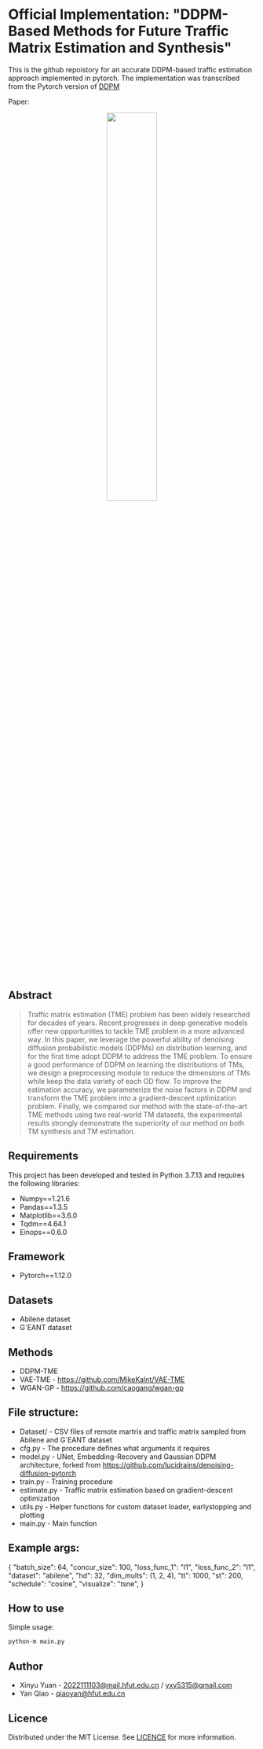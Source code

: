 # Official Implementation: "DDPM-Based Methods for Future Traffic Matrix Estimation and Synthesis"

This is the github repoistory for an accurate DDPM-based traffic estimation approach implemented in pytorch. The implementation was transcribed from the Pytorch version of <a href="https://github.com/lucidrains/denoising-diffusion-pytorch">DDPM</a>

Paper: 

<p align="center">
  <img src='https://github.com/Y-debug-sys/DDPM-TME//blob/overview.jpg' width=45%>
</p>

## Abstract

> Traffic matrix estimation (TME) problem has been widely researched for decades of years. Recent progresses in deep generative models offer new opportunities to tackle TME problem in a more advanced way. In this paper, we leverage the powerful ability of denoising diffusion probabilistic models (DDPMs) on distribution learning, and for the first time adopt DDPM to address the TME problem. To ensure a good performance of DDPM on learning the distributions of TMs, we design a preprocessing module to reduce the dimensions of TMs while keep the data variety of each OD flow. To improve the estimation accuracy, we parameterize the noise factors in DDPM and transform the TME problem into a gradient-descent optimization problem. Finally, we compared our method with the state-of-the-art TME methods using two real-world TM datasets, the experimental results strongly demonstrate the superiority of our method on both TM synthesis and TM estimation.

## Requirements

This project has been developed and tested in Python 3.7.13 and requires the following libraries:

- Numpy==1.21.6
- Pandas==1.3.5
- Matplotlib==3.6.0
- Tqdm==4.64.1
- Einops==0.6.0

## Framework

- Pytorch==1.12.0

## Datasets

- Abilene dataset
- G´EANT dataset

## Methods

- DDPM-TME
- VAE-TME - https://github.com/MikeKalnt/VAE-TME
- WGAN-GP - https://github.com/caogang/wgan-gp

## File structure:

- Dataset/ - CSV files of remote martrix and traffic matrix sampled from Abilene and G´EANT dataset
- cfg.py - The procedure defines what arguments it requires
- model.py - UNet, Embedding-Recovery and Gaussian DDPM architecture, forked from https://github.com/lucidrains/denoising-diffusion-pytorch
- train.py - Training procedure
- estimate.py - Traffic matrix estimation based on gradient-descent optimization
- utils.py - Helper functions for custom dataset loader, earlystopping and plotting
- main.py - Main function

## Example args:

{
"batch_size": 64,
"concur_size": 100,
"loss_func_1": "l1",
"loss_func_2": "l1",
"dataset": "abilene",
"hd": 32,
"dim_mults": (1, 2, 4),
"tt": 1000,
"st": 200,
"schedule": "cosine",
"visualize": "tsne",
}

## How to use

Simple usage:
```bash
python-m main.py
```

## Author

- Xinyu Yuan - [2022111103@mail.hfut.edu.cn](yuanxinyu:2022111103@mail.hfut.edu.cn) / [yxy5315@gmail.com](yuanxinyu:yxy5315@gmail.com)
- Yan Qiao -  [qiaoyan@hfut.edu.cn](qiaoyan:qiaoyan@hfut.edu.cn)

<!-- ## Citation

```
@InProceedings{Yanqiao23,
    author    = {Yan Qiao, Qui Wu, Xinyu Yuan.},
    title     = {AutoTomo: Accurate and Low-cost Traffic Estimator Integrating Network Tomography},
    booktitle = {International Conference on Distributed Computing Systems (ICDCS)},
    month     = {June},
    year      = {2023},
    pages     = {-}
}
``` -->

## Licence

Distributed under the MIT License. See [LICENCE](https://github.com/Y-debug-sys/DDPM-TME/blob/main/LICENSE) for more information.

